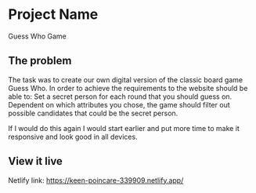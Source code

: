 # Project Name
Guess Who Game

## The problem
The task was to create our own digital version of the classic board game Guess Who. In order to achieve the requirements to the website should be able to:
Set a secret person for each round that you should guess on. Dependent on which attributes you chose, the game should filter out possible candidates that could be the secret person. 

If I would do this again I would start earlier and put more time to make it responsive and look good in all devices. 
 
## View it live
Netlify link: https://keen-poincare-339909.netlify.app/
